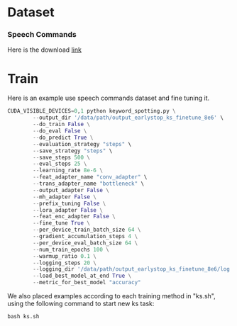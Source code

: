 # Dataset

### Speech Commands
Here is the download [link](https://www.tensorflow.org/datasets/catalog/speech_commands)
# Train
Here is an example use speech commands dataset and fine tuning it.
```python
CUDA_VISIBLE_DEVICES=0,1 python keyword_spotting.py \
		--output_dir '/data/path/output_earlystop_ks_finetune_8e6' \
		--do_train False \
		--do_eval False \
		--do_predict True \
		--evaluation_strategy "steps" \
		--save_strategy "steps" \
		--save_steps 500 \
		--eval_steps 25 \
		--learning_rate 8e-6 \
		--feat_adapter_name "conv_adapter" \
		--trans_adapter_name "bottleneck" \
		--output_adapter False \
		--mh_adapter False \
		--prefix_tuning False \
		--lora_adapter False \
		--feat_enc_adapter False \
		--fine_tune True \
		--per_device_train_batch_size 64 \
		--gradient_accumulation_steps 4 \
		--per_device_eval_batch_size 64 \
		--num_train_epochs 100 \
		--warmup_ratio 0.1 \
		--logging_steps 20 \
		--logging_dir '/data/path/output_earlystop_ks_finetune_8e6/log' \
		--load_best_model_at_end True \
		--metric_for_best_model "accuracy" 
```
We also placed examples according to each training method in "ks.sh", using the following command to start new ks task:
```python
bash ks.sh
```
